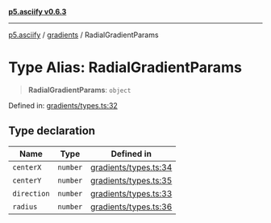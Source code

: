 [**p5.asciify v0.6.3**](../../../README.md)

***

[p5.asciify](../../../globals.md) / [gradients](../README.md) / RadialGradientParams

# Type Alias: RadialGradientParams

> **RadialGradientParams**: `object`

Defined in: [gradients/types.ts:32](https://github.com/humanbydefinition/p5-asciify/blob/85ece03d79020f41f143d875767f8fa05495057c/src/lib/gradients/types.ts#L32)

## Type declaration

| Name | Type | Defined in |
| ------ | ------ | ------ |
| <a id="centerx"></a> `centerX` | `number` | [gradients/types.ts:34](https://github.com/humanbydefinition/p5-asciify/blob/85ece03d79020f41f143d875767f8fa05495057c/src/lib/gradients/types.ts#L34) |
| <a id="centery"></a> `centerY` | `number` | [gradients/types.ts:35](https://github.com/humanbydefinition/p5-asciify/blob/85ece03d79020f41f143d875767f8fa05495057c/src/lib/gradients/types.ts#L35) |
| <a id="direction"></a> `direction` | `number` | [gradients/types.ts:33](https://github.com/humanbydefinition/p5-asciify/blob/85ece03d79020f41f143d875767f8fa05495057c/src/lib/gradients/types.ts#L33) |
| <a id="radius"></a> `radius` | `number` | [gradients/types.ts:36](https://github.com/humanbydefinition/p5-asciify/blob/85ece03d79020f41f143d875767f8fa05495057c/src/lib/gradients/types.ts#L36) |
